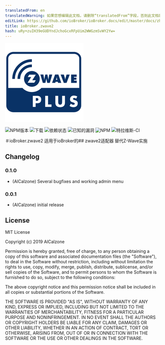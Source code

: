 ```yaml
---
translatedFrom: en
translatedWarning: 如果您想编辑此文档，请删除“translatedFrom”字段，否则此文档将再次自动翻译
editLink: https://github.com/ioBroker/ioBroker.docs/edit/master/docs/zh-cn/adapterref/iobroker.zwave2/README.md
title: ioBroker.zwave2
hash: uRy+zuIH39eGUDYndJchoGcxRFpUim2WWGzmSvWY2Yw=
---
```

![商标](../../../en/adapterref/iobroker.zwave2/admin/zwave2.svg)

![NPM版本](http://img.shields.io/npm/v/iobroker.zwave2.svg)
![下载](https://img.shields.io/npm/dm/iobroker.zwave2.svg)
![依赖状态](https://img.shields.io/david/AlCalzone/iobroker.zwave2.svg)
![已知的漏洞](https://snyk.io/test/github/AlCalzone/ioBroker.zwave2/badge.svg)
![NPM](https://nodei.co/npm/iobroker.zwave2.png?downloads=true)
![特拉维斯-CI](http://img.shields.io/travis/AlCalzone/ioBroker.zwave2/master.svg)

＃ioBroker.zwave2
适用于ioBroker的## zwave2适配器
替代Z-Wave实施

## Changelog

### 0.1.0

-   (AlCalzone) Several bugfixes and working admin menu

### 0.0.1

-   (AlCalzone) initial release

## License

MIT License

Copyright (c) 2019 AlCalzone

Permission is hereby granted, free of charge, to any person obtaining a copy
of this software and associated documentation files (the "Software"), to deal
in the Software without restriction, including without limitation the rights
to use, copy, modify, merge, publish, distribute, sublicense, and/or sell
copies of the Software, and to permit persons to whom the Software is
furnished to do so, subject to the following conditions:

The above copyright notice and this permission notice shall be included in all
copies or substantial portions of the Software.

THE SOFTWARE IS PROVIDED "AS IS", WITHOUT WARRANTY OF ANY KIND, EXPRESS OR
IMPLIED, INCLUDING BUT NOT LIMITED TO THE WARRANTIES OF MERCHANTABILITY,
FITNESS FOR A PARTICULAR PURPOSE AND NONINFRINGEMENT. IN NO EVENT SHALL THE
AUTHORS OR COPYRIGHT HOLDERS BE LIABLE FOR ANY CLAIM, DAMAGES OR OTHER
LIABILITY, WHETHER IN AN ACTION OF CONTRACT, TORT OR OTHERWISE, ARISING FROM,
OUT OF OR IN CONNECTION WITH THE SOFTWARE OR THE USE OR OTHER DEALINGS IN THE
SOFTWARE.
